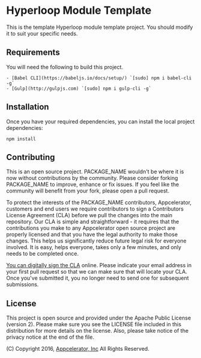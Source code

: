# Hyperloop Module Template

This is the template Hyperloop module template project.  You should modify it to suit your specific needs.

## Requirements

You will need the following to build this project.

	- [Babel CLI](https://babeljs.io/docs/setup/) `[sudo] npm i babel-cli -g`
	- [Gulp](http://gulpjs.com) `[sudo] npm i gulp-cli -g`

## Installation

Once you have your required dependencies, you can install the local project dependencies:

	npm install


## Contributing

This is an open source project. PACKAGE_NAME wouldn't be where it is now without
contributions by the community. Please consider forking PACKAGE_NAME to improve,
enhance or fix issues. If you feel like the community will benefit from your
fork, please open a pull request.

To protect the interests of the PACKAGE_NAME contributors, Appcelerator, customers
and end users we require contributors to sign a Contributors License Agreement
(CLA) before we pull the changes into the main repository. Our CLA is simple and
straightforward - it requires that the contributions you make to any
Appcelerator open source project are properly licensed and that you have the
legal authority to make those changes. This helps us significantly reduce future
legal risk for everyone involved. It is easy, helps everyone, takes only a few
minutes, and only needs to be completed once.

[You can digitally sign the CLA](http://bit.ly/app_cla) online. Please indicate
your email address in your first pull request so that we can make sure that will
locate your CLA.  Once you've submitted it, you no longer need to send one for
subsequent submissions.

## License

This project is open source and provided under the Apache Public License (version 2).
Please make sure you see the LICENSE file included in this distribution for more
details on the license. Also, please take notice of the privacy notice at the end of the file.

(C) Copyright 2016, [Appcelerator, Inc](http://www.appcelerator.com) All Rights Reserved.
